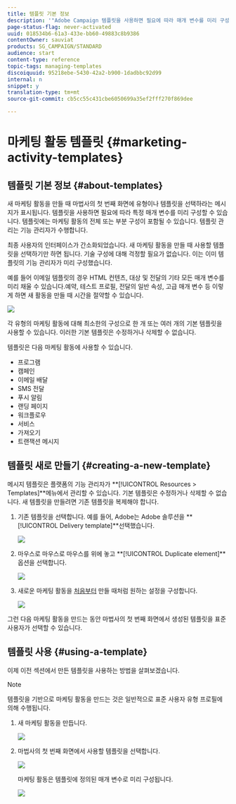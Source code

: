 ```yaml
---
title: 템플릿 기본 정보
description: '"Adobe Campaign 템플릿을 사용하면 필요에 따라 매개 변수를 미리 구성할 수 있습니다.템플릿은 마케팅 활동의 전체 또는 부분 구성을 포함할 수 있으며, 기술적인 지식이 없는 최종 사용자를 위해 Adobe Campaign 사용을 단순화합니다."'
page-status-flag: never-activated
uuid: 018534b6-61a3-433e-bb60-49883c8b9386
contentOwner: sauviat
products: SG_CAMPAIGN/STANDARD
audience: start
content-type: reference
topic-tags: managing-templates
discoiquuid: 95218ebe-5430-42a2-b900-1dadbbc92d99
internal: n
snippet: y
translation-type: tm+mt
source-git-commit: cb5cc55c431cbe6050699a35ef2fff270f869dee

---
```



# 마케팅 활동 템플릿 {#marketing-activity-templates}

## 템플릿 기본 정보 {#about-templates}

새 마케팅 활동을 만들 때 마법사의 첫 번째 화면에 유형이나 템플릿을 선택하라는 메시지가 표시됩니다. 템플릿을 사용하면 필요에 따라 특정 매개 변수를 미리 구성할 수 있습니다. 템플릿에는 마케팅 활동의 전체 또는 부분 구성이 포함될 수 있습니다. 템플릿 관리는 기능 관리자가 수행합니다.

최종 사용자의 인터페이스가 간소화되었습니다. 새 마케팅 활동을 만들 때 사용할 템플릿을 선택하기만 하면 됩니다. 기술 구성에 대해 걱정할 필요가 없습니다. 이는 이미 템플릿의 기능 관리자가 미리 구성했습니다.

예를 들어 이메일 템플릿의 경우 HTML 컨텐츠, 대상 및 전달의 기타 모든 매개 변수를 미리 채울 수 있습니다.예약, 테스트 프로필, 전달의 일반 속성, 고급 매개 변수 등 이렇게 하면 새 활동을 만들 때 시간을 절약할 수 있습니다.

![](assets/template_1.png)

각 유형의 마케팅 활동에 대해 최소한의 구성으로 한 개 또는 여러 개의 기본 템플릿을 사용할 수 있습니다. 이러한 기본 템플릿은 수정하거나 삭제할 수 없습니다.

템플릿은 다음 마케팅 활동에 사용할 수 있습니다.

* 프로그램
* 캠페인
* 이메일 배달
* SMS 전달
* 푸시 알림
* 랜딩 페이지
* 워크플로우
* 서비스
* 가져오기
* 트랜잭션 메시지

## 템플릿 새로 만들기 {#creating-a-new-template}

메시지 템플릿은 플랫폼의 기능 관리자가 **[!UICONTROL Resources > Templates]**메뉴에서 관리할 수 있습니다. 기본 템플릿은 수정하거나 삭제할 수 없습니다. 새 템플릿을 만들려면 기존 템플릿을 복제해야 합니다.

1. 기존 템플릿을 선택합니다. 예를 들어, Adobe는 Adobe 솔루션을 **[!UICONTROL Delivery template]**선택했습니다.

   ![](assets/template_2.png)

1. 마우스로 마우스로 마우스를 위에 놓고 **[!UICONTROL Duplicate element]**옵션을 선택합니다.

   ![](assets/template_3.png)

1. 새로운 마케팅 활동을 [처음부터](../../start/using/marketing-activities.md#creating-a-marketing-activity) 만들 때처럼 원하는 설정을 구성합니다.

   ![](assets/template_4.png)

그런 다음 마케팅 활동을 만드는 동안 마법사의 첫 번째 화면에서 생성된 템플릿을 표준 사용자가 선택할 수 있습니다.

## 템플릿 사용 {#using-a-template}

이제 이전 섹션에서 만든 템플릿을 사용하는 방법을 살펴보겠습니다.

>[!NOTE]
>
>템플릿을 기반으로 마케팅 활동을 만드는 것은 일반적으로 표준 사용자 유형 프로필에 의해 수행됩니다.

1. 새 마케팅 활동을 만듭니다.

   ![](assets/template_5.png)

1. 마법사의 첫 번째 화면에서 사용할 템플릿을 선택합니다.

   ![](assets/template_6.png)

   마케팅 활동은 템플릿에 정의된 매개 변수로 미리 구성됩니다.

   ![](assets/template_7.png)
